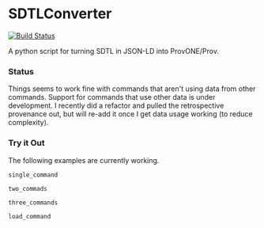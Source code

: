 # SDTLConverter
[![Build Status](https://travis-ci.org/ThomasThelen/sdtl-converter.svg?branch=master)](https://travis-ci.org/ThomasThelen/sdtl-converter)

A python script for turning SDTL in JSON-LD into ProvONE/Prov.

### Status

Things seems to work fine with commands that aren't using data from
other commands. Support for commands that use other data is under
development. I recently did a refactor and pulled the retrospective
provenance out, but will re-add it once I get data usage working (to
reduce complexity).

### Try it Out

The following examples are currently working.

`single_command`

`two_commads`

`three_commands`

`load_command`

